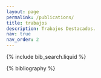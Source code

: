 ```yaml
---
layout: page
permalink: /publications/
title: trabajos
description: Trabajos Destacados.
nav: true
nav_order: 2
---
```


<!-- _pages/publications.md -->

<!-- Bibsearch Feature -->

{% include bib_search.liquid %}

<div class="publications">

{% bibliography %}

</div>

